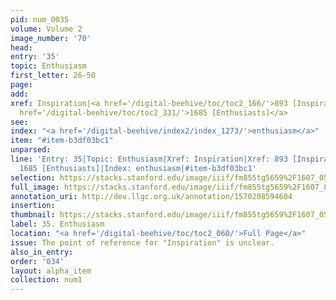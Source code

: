 ```yaml
---
pid: num_0035
volume: Volume 2
image_number: '70'
head: 
entry: '35'
topic: Enthusiasm
first_letter: 26-50
page: 
add: 
xref: Inspiration|<a href='/digital-beehive/toc/toc2_166/'>893 [Inspiration]</a>|<a
  href='/digital-beehive/toc/toc2_331/'>1685 [Enthusiasts]</a>
see: 
index: "<a href='/digital-beehive/index2/index_1273/'>enthusiasm</a>"
item: "#item-b3df03bc1"
unparsed: 
line: 'Entry: 35|Topic: Enthusiasm|Xref: Inspiration|Xref: 893 [Inspiration]|Xref:
  1685 [Enthusiasts]|Index: enthusiasm|#item-b3df03bc1'
selection: https://stacks.stanford.edu/image/iiif/fm855tg5659%2F1607_0537/811,2932,2993,338/full/0/default.jpg
full_image: https://stacks.stanford.edu/image/iiif/fm855tg5659%2F1607_0537/full/full/0/default.jpg
annotation_uri: http://dev.llgc.org.uk/annotation/1570208594604
insertion: 
thumbnail: https://stacks.stanford.edu/image/iiif/fm855tg5659%2F1607_0537/811,2932,600,180/250,/0/default.jpg
label: 35. Enthusiasm
location: "<a href='/digital-beehive/toc/toc2_060/'>Full Page</a>"
issue: The point of reference for "Inspiration" is unclear.
also_in_entry: 
order: '034'
layout: alpha_item
collection: num1
---
```


